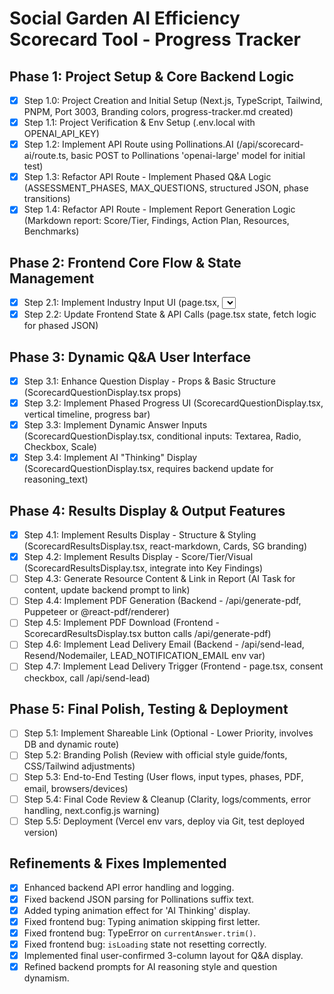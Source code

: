 # Social Garden AI Efficiency Scorecard Tool - Progress Tracker

## Phase 1: Project Setup & Core Backend Logic
- [x] Step 1.0: Project Creation and Initial Setup (Next.js, TypeScript, Tailwind, PNPM, Port 3003, Branding colors, progress-tracker.md created)
- [x] Step 1.1: Project Verification & Env Setup (.env.local with OPENAI_API_KEY)
- [x] Step 1.2: Implement API Route using Pollinations.AI (/api/scorecard-ai/route.ts, basic POST to Pollinations 'openai-large' model for initial test)
- [x] Step 1.3: Refactor API Route - Implement Phased Q&A Logic (ASSESSMENT_PHASES, MAX_QUESTIONS, structured JSON, phase transitions)
- [x] Step 1.4: Refactor API Route - Implement Report Generation Logic (Markdown report: Score/Tier, Findings, Action Plan, Resources, Benchmarks)

## Phase 2: Frontend Core Flow & State Management
- [x] Step 2.1: Implement Industry Input UI (page.tsx, <Select> component)
- [x] Step 2.2: Update Frontend State & API Calls (page.tsx state, fetch logic for phased JSON)

## Phase 3: Dynamic Q&A User Interface
- [x] Step 3.1: Enhance Question Display - Props & Basic Structure (ScorecardQuestionDisplay.tsx props)
- [x] Step 3.2: Implement Phased Progress UI (ScorecardQuestionDisplay.tsx, vertical timeline, progress bar)
- [x] Step 3.3: Implement Dynamic Answer Inputs (ScorecardQuestionDisplay.tsx, conditional inputs: Textarea, Radio, Checkbox, Scale)
- [x] Step 3.4: Implement AI "Thinking" Display (ScorecardQuestionDisplay.tsx, requires backend update for reasoning_text)

## Phase 4: Results Display & Output Features
- [x] Step 4.1: Implement Results Display - Structure & Styling (ScorecardResultsDisplay.tsx, react-markdown, Cards, SG branding)
- [x] Step 4.2: Implement Results Display - Score/Tier/Visual (ScorecardResultsDisplay.tsx, integrate into Key Findings)
- [ ] Step 4.3: Generate Resource Content & Link in Report (AI Task for content, update backend prompt to link)
- [ ] Step 4.4: Implement PDF Generation (Backend - /api/generate-pdf, Puppeteer or @react-pdf/renderer)
- [ ] Step 4.5: Implement PDF Download (Frontend - ScorecardResultsDisplay.tsx button calls /api/generate-pdf)
- [ ] Step 4.6: Implement Lead Delivery Email (Backend - /api/send-lead, Resend/Nodemailer, LEAD_NOTIFICATION_EMAIL env var)
- [ ] Step 4.7: Implement Lead Delivery Trigger (Frontend - page.tsx, consent checkbox, call /api/send-lead)

## Phase 5: Final Polish, Testing & Deployment
- [ ] Step 5.1: Implement Shareable Link (Optional - Lower Priority, involves DB and dynamic route)
- [ ] Step 5.2: Branding Polish (Review with official style guide/fonts, CSS/Tailwind adjustments)
- [ ] Step 5.3: End-to-End Testing (User flows, input types, phases, PDF, email, browsers/devices)
- [ ] Step 5.4: Final Code Review & Cleanup (Clarity, logs/comments, error handling, next.config.js warning)
- [ ] Step 5.5: Deployment (Vercel env vars, deploy via Git, test deployed version) 

## Refinements & Fixes Implemented
- [x] Enhanced backend API error handling and logging.
- [x] Fixed backend JSON parsing for Pollinations suffix text.
- [x] Added typing animation effect for 'AI Thinking' display.
- [x] Fixed frontend bug: Typing animation skipping first letter.
- [x] Fixed frontend bug: TypeError on `currentAnswer.trim()`.
- [x] Fixed frontend bug: `isLoading` state not resetting correctly.
- [x] Implemented final user-confirmed 3-column layout for Q&A display.
- [x] Refined backend prompts for AI reasoning style and question dynamism. 